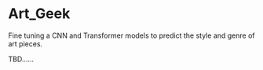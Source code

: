 # Art_Geek
Fine tuning a CNN and Transformer models to predict the style and genre of art pieces.

TBD......
